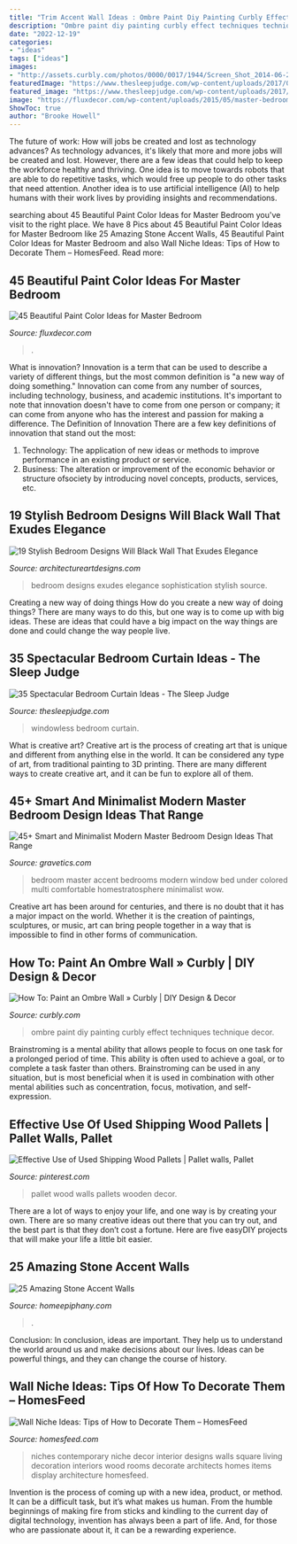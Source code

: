 ```yaml
---
title: "Trim Accent Wall Ideas : Ombre Paint Diy Painting Curbly Effect Techniques Technique Decor"
description: "Ombre paint diy painting curbly effect techniques technique decor"
date: "2022-12-19"
categories:
- "ideas"
tags: ["ideas"]
images:
- "http://assets.curbly.com/photos/0000/0017/1944/Screen_Shot_2014-06-20_at_7.37.21_AM_large_jpg.jpg?1403267878"
featuredImage: "https://www.thesleepjudge.com/wp-content/uploads/2017/08/Windowless.jpg"
featured_image: "https://www.thesleepjudge.com/wp-content/uploads/2017/08/Windowless.jpg"
image: "https://fluxdecor.com/wp-content/uploads/2015/05/master-bedroom-painting/25-master-bedroom-painting-ideas.jpg"
ShowToc: true
author: "Brooke Howell"
---
```



The future of work: How will jobs be created and lost as technology advances?
As technology advances, it's likely that more and more jobs will be created and lost. However, there are a few ideas that could help to keep the workforce healthy and thriving. One idea is to move towards robots that are able to do repetitive tasks, which would free up people to do other tasks that need attention. Another idea is to use artificial intelligence (AI) to help humans with their work lives by providing insights and recommendations.

	

		
searching about 45 Beautiful Paint Color Ideas for Master Bedroom you've visit to the right place. We have 8 Pics about 45 Beautiful Paint Color Ideas for Master Bedroom like 25 Amazing Stone Accent Walls, 45 Beautiful Paint Color Ideas for Master Bedroom and also Wall Niche Ideas: Tips of How to Decorate Them – HomesFeed. Read more:
		
    
## 45 Beautiful Paint Color Ideas For Master Bedroom

<img loading=lazy src="https://fluxdecor.com/wp-content/uploads/2015/05/master-bedroom-painting/25-master-bedroom-painting-ideas.jpg" onerror="this.onerror=null;this.src='https://tse1.mm.bing.net/th?id=OIP.XOwadQMYjtFOTufYBzpgJQHaKo&amp;pid=15.1';" alt="45 Beautiful Paint Color Ideas for Master Bedroom">

_Source: fluxdecor.com_

>. 

	

What is innovation?
Innovation is a term that can be used to describe a variety of different things, but the most common definition is "a new way of doing something." Innovation can come from any number of sources, including technology, business, and academic institutions. It's important to note that innovation doesn't have to come from one person or company; it can come from anyone who has the interest and passion for making a difference.
The Definition of Innovation
There are a few key definitions of innovation that stand out the most: 
1. Technology: The application of new ideas or methods to improve performance in an existing product or service. 
2. Business: The alteration or improvement of the economic behavior or structure ofsociety by introducing novel concepts, products, services, etc. 

    
## 19 Stylish Bedroom Designs Will Black Wall That Exudes Elegance

<img loading=lazy src="https://www.architectureartdesigns.com/wp-content/uploads/2016/04/3-55-630x419.jpg" onerror="this.onerror=null;this.src='https://tse4.mm.bing.net/th?id=OIP.3Bfhsnhon-Y2uhhUDW-6wQHaE7&amp;pid=15.1';" alt="19 Stylish Bedroom Designs Will Black Wall That Exudes Elegance">

_Source: architectureartdesigns.com_

>bedroom designs exudes elegance sophistication stylish source. 

	

Creating a new way of doing things
How do you create a new way of doing things? There are many ways to do this, but one way is to come up with big ideas. These are ideas that could have a big impact on the way things are done and could change the way people live.

    
## 35 Spectacular Bedroom Curtain Ideas - The Sleep Judge

<img loading=lazy src="https://www.thesleepjudge.com/wp-content/uploads/2017/08/Windowless.jpg" onerror="this.onerror=null;this.src='https://tse1.mm.bing.net/th?id=OIP.ty0t1gygHwpGg0kguIgDLAHaLH&amp;pid=15.1';" alt="35 Spectacular Bedroom Curtain Ideas - The Sleep Judge">

_Source: thesleepjudge.com_

>windowless bedroom curtain. 

	

What is creative art?
Creative art is the process of creating art that is unique and different from anything else in the world. It can be considered any type of art, from traditional painting to 3D printing. There are many different ways to create creative art, and it can be fun to explore all of them.

    
## 45+ Smart And Minimalist Modern Master Bedroom Design Ideas That Range

<img loading=lazy src="http://www.gravetics.com/wp-content/uploads/2017/08/Small-multi-colored-bedroom-with-comfortable-day-bed-under-window.jpg" onerror="this.onerror=null;this.src='https://tse4.mm.bing.net/th?id=OIP.h9Diuxk_jR7Jy3LnqPVZoQHaE4&amp;pid=15.1';" alt="45+ Smart and Minimalist Modern Master Bedroom Design Ideas That Range">

_Source: gravetics.com_

>bedroom master accent bedrooms modern window bed under colored multi comfortable homestratosphere minimalist wow. 

	

Creative art has been around for centuries, and there is no doubt that it has a major impact on the world. Whether it is the creation of paintings, sculptures, or music, art can bring people together in a way that is impossible to find in other forms of communication.

    
## How To: Paint An Ombre Wall » Curbly | DIY Design &amp; Decor

<img loading=lazy src="http://assets.curbly.com/photos/0000/0017/1944/Screen_Shot_2014-06-20_at_7.37.21_AM_large_jpg.jpg?1403267878" onerror="this.onerror=null;this.src='https://tse4.mm.bing.net/th?id=OIP.o8Bh_Z7XvmWui1xNYYqftgAAAA&amp;pid=15.1';" alt="How To: Paint an Ombre Wall » Curbly | DIY Design &amp; Decor">

_Source: curbly.com_

>ombre paint diy painting curbly effect techniques technique decor. 

	

Brainstroming is a mental ability that allows people to focus on one task for a prolonged period of time. This ability is often used to achieve a goal, or to complete a task faster than others. Brainstroming can be used in any situation, but is most beneficial when it is used in combination with other mental abilities such as concentration, focus, motivation, and self-expression.

    
## Effective Use Of Used Shipping Wood Pallets | Pallet Walls, Pallet

<img loading=lazy src="https://i.pinimg.com/736x/a2/9c/50/a29c50954985548c9856329665d62766.jpg" onerror="this.onerror=null;this.src='https://tse2.mm.bing.net/th?id=OIP.bgKN41M4tpT_odSKQNAg9wHaJ3&amp;pid=15.1';" alt="Effective Use of Used Shipping Wood Pallets | Pallet walls, Pallet">

_Source: pinterest.com_

>pallet wood walls pallets wooden decor. 

	

There are a lot of ways to enjoy your life, and one way is by creating your own. There are so many creative ideas out there that you can try out, and the best part is that they don’t cost a fortune. Here are five easyDIY projects that will make your life a little bit easier.

    
## 25 Amazing Stone Accent Walls

<img loading=lazy src="https://homeepiphany.com/wp-content/uploads/2016/07/25-Amazing-Stone-Accent-Walls-3.jpg" onerror="this.onerror=null;this.src='https://tse2.mm.bing.net/th?id=OIP.ZnRUMLByWtk7ZER62IEQ8QHaLH&amp;pid=15.1';" alt="25 Amazing Stone Accent Walls">

_Source: homeepiphany.com_

>. 

	

Conclusion:
In conclusion, ideas are important. They help us to understand the world around us and make decisions about our lives. Ideas can be powerful things, and they can change the course of history.

    
## Wall Niche Ideas: Tips Of How To Decorate Them – HomesFeed

<img loading=lazy src="https://homesfeed.com/wp-content/uploads/2015/08/Three-wall-niches-for-organizing-luxurious-and-ethnic-decoration-items.jpg" onerror="this.onerror=null;this.src='https://tse4.mm.bing.net/th?id=OIP.y8RF6wq-Ms5qGwKiuieDUwHaJ4&amp;pid=15.1';" alt="Wall Niche Ideas: Tips of How to Decorate Them – HomesFeed">

_Source: homesfeed.com_

>niches contemporary niche decor interior designs walls square living decoration interiors wood rooms decorate architects homes items display architecture homesfeed. 

	

Invention is the process of coming up with a new idea, product, or method. It can be a difficult task, but it’s what makes us human. From the humble beginnings of making fire from sticks and kindling to the current day of digital technology, invention has always been a part of life. And, for those who are passionate about it, it can be a rewarding experience.

